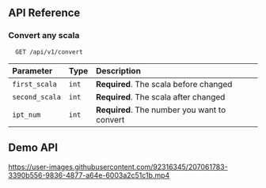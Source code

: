 
## API Reference

### Convert any scala

```http
  GET /api/v1/convert
```

| Parameter | Type     | Description                |
| :-------- | :------- | :------------------------- |
| `first_scala` | `int` | **Required**. The scala before changed |
| `second_scala` | `int` | **Required**. The scala after changed  |
| `ipt_num` | `int` | **Required**. The number you want to convert  |






## Demo API
https://user-images.githubusercontent.com/92316345/207061783-3390b556-9836-4877-a64e-6003a2c51c1b.mp4

